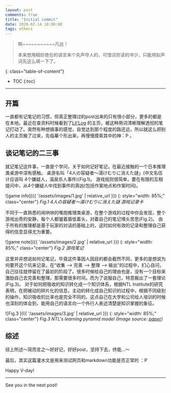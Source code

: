 ```yaml
---
layout: post
comments: true
title: "Initial commit"
date: 2020-02-14 10:00:00
tags: others
---
```


> 啊~~~~~~~~~~~凡达！
> 
> 本来想用精妙绝伦的语言来个先声夺人的，可惜词穷读的书少，只能用拟声词先这么填一下了。

<!--more-->

{: class="table-of-content"}
* TOC
{:toc}

---

## 开篇

一直都有记笔记的习惯，但真正整理过的post出来的只有很小部分，更多的都是在本地。最近在查资料时候看到了[Lil'Log](https://lilianweng.github.io/lil-log/) 的主页，被这种用词清晰理解透彻的笔记打动了。突然有种想搞事的感觉，自觉达到那个程度的路还远，所以就这么把别人的主页搬了过来，先临摹个形出来，再慢慢摸索其中的神：P 。


## 谈记笔记的二三事

就记笔记这件事，一直是个学问，关于如何记好笔记，在最近接触的一个日本推理类桌游中深有感触。
桌游名叫「4人の容疑者～湯けむりに消えた謎」(中文名估计应该叫 4个嫌疑人，温泉杀人事件)(Fig.1)。 
游戏规则很简单，要在有限的互相提问中，从4个嫌疑人中找到事件的真凶(包括作案地点和作案时间)。 

![game info]({{ '/assets/images/1.jpg' | relative_url }})
{: style="width: 85%;" class="center"}
*Fig.1 4人の容疑者～湯けむりに消えた謎 游戏记录卡*

不同于一直熟悉的闹哄哄的嘴炮推理类桌游，在整个游戏的过程中你会发现，整个游戏出奇的安静，每个人都皱着眉低着头，对着自己的笔记埋头苦思(Fig.2)。 由于所有的推理都是基于玩家的对话的基础上的，这时如何有效的记录和整理自己获得的信息显得尤为重要。

![game note]({{ '/assets/images/2.jpg' | relative_url }})
{: style="width: 85%;" class="center"}
*Fig.2 游戏笔记*

这里并非想说如何记笔记，毕竟这件事因人因目的都会截然不同，更多的是想说为何要开这个坑来记录。在“收集 --> 完善 --> 整理 --> 输出”的过程中，扪心自问，自己往往就停留在了最初的阶段了。很多时候给自己的理由也是，没有一个目标来激励自己去完善和整理，那需要很多时间。而为了说服自己，特意搬出了一套理论(Fig.3)。 对于如何把吸收的知识转化成一个知识体系，根据NTL Institute的研究表明，在把被动的碎片化的信息，主动的转化成自己知识的过程中，根据不同级别的操作，知识吸收的比率也是完全不同的。这点自己在大学和公司给人培训的时候也深刻的体会到，能用自己的语言向一个外行人表述清楚是知识掌握的象征。

![Fig.3 ]({{ '/assets/images/3.jpg' | relative_url }})
{: style="width: 85%;" class="center"}
*Fig.3 NTL's learning pyramid model (Image source: [paper](https://www.researchgate.net/publication/317267917_Role_of_Engineering_Design_in_Enhancing_ABET_Outcomes_of_Engineering_Programs_at_Taif_University/figures?lo=1))*

## 综述

综上所述～简而言之～好好记，好好post，坚持下去，终能...～

最后，其实这篇灌水文是用来测试网页和markdown功能是否正常的 ：P 

Happy V-day!

---

See you in the next post!



